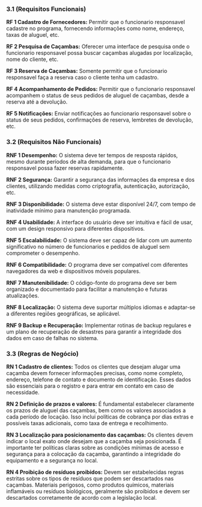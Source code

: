 ### 3.1 (Requisitos Funcionais)

**RF 1 Cadastro de Fornecedores:** Permitir que o funcionario responsavel cadastre no programa, fornecendo informações como nome, endereço, taxas de aluguel, etc.

**RF 2 Pesquisa de Caçambas:** Oferecer uma interface de pesquisa onde o funcionario responsavel possa buscar caçambas alugadas por localização, nome do cliente, etc.

**RF 3 Reserva de Caçambas:** Somente permitir que o funcionario responsavel faça a reserva caso o cliente tenha um cadastro.

**RF 4 Acompanhamento de Pedidos:** Permitir que o funcionario responsavel acompanhem o status de seus pedidos de aluguel de caçambas, desde a reserva até a devolução.

**RF 5 Notificações:** Enviar notificações ao funcionario responsavel sobre o status de seus pedidos, confirmações de reserva, lembretes de devolução, etc.

### 3.2 (Requisitos Não Funcionais)

**RNF 1 Desempenho:** O sistema deve ter tempos de resposta rápidos, mesmo durante períodos de alta demanda, para que o funcionario responsavel possa fazer reservas rapidamente.

**RNF 2 Segurança:** Garantir a segurança das informações da empresa e dos clientes, utilizando medidas como criptografia, autenticação, autorização, etc.

**RNF 3 Disponibilidade:** O sistema deve estar disponível 24/7, com tempo de inatividade mínimo para manutenção programada.

**RNF 4 Usabilidade:** A interface do usuário deve ser intuitiva e fácil de usar, com um design responsivo para diferentes dispositivos.

**RNF 5 Escalabilidade:** O sistema deve ser capaz de lidar com um aumento significativo no número de funcionarios e pedidos de aluguel sem comprometer o desempenho.

**RNF 6 Compatibilidade:** O programa deve ser compatível com diferentes navegadores da web e dispositivos móveis populares.

**RNF 7 Manutenibilidade:** O código-fonte do programa deve ser bem organizado e documentado para facilitar a manutenção e futuras atualizações.

**RNF 8 Localização:** O sistema deve suportar múltiplos idiomas e adaptar-se a diferentes regiões geográficas, se aplicável.

**RNF 9 Backup e Recuperação:** Implementar rotinas de backup regulares e um plano de recuperação de desastres para garantir a integridade dos dados em caso de falhas no sistema.

### 3.3 (Regras de Negócio)

**RN 1 Cadastro de clientes:** Todos os clientes que desejam alugar uma caçamba devem fornecer informações precisas, como nome completo, endereço, telefone de contato e documento de identificação. Esses dados são essenciais para o registro e para entrar em contato em caso de necessidade.

**RN 2 Definição de prazos e valores:** É fundamental estabelecer claramente os prazos de aluguel das caçambas, bem como os valores associados a cada período de locação. Isso inclui políticas de cobrança por dias extras e possíveis taxas adicionais, como taxa de entrega e recolhimento.

**RN 3 Localização para posicionamento das caçambas:** Os clientes devem indicar o local exato onde desejam que a caçamba seja posicionada. É importante ter políticas claras sobre as condições mínimas de acesso e segurança para a colocação da caçamba, garantindo a integridade do equipamento e a segurança no local.

**RN 4 Proibição de resíduos proibidos:** Devem ser estabelecidas regras estritas sobre os tipos de resíduos que podem ser descartados nas caçambas. Materiais perigosos, como produtos químicos, materiais inflamáveis ou resíduos biológicos, geralmente são proibidos e devem ser descartados corretamente de acordo com a legislação local.
